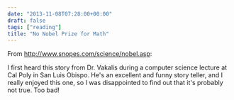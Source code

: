 ```yaml
---
date: "2013-11-08T07:28:00+00:00"
draft: false
tags: ["reading"]
title: "No Nobel Prize for Math"
---
```

From http://www.snopes.com/science/nobel.asp:

I first heard this story from Dr. Vakalis during a computer science lecture at Cal Poly in San Luis Obispo. He's an excellent and funny story teller, and I really enjoyed this one, so I was disappointed to find out that it's probably not true. Too bad!
